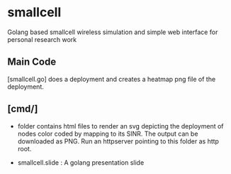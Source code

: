 # smallcell
Golang based smallcell wireless simulation and simple web interface for personal research work

## Main Code 
[smallcell.go] does a deployment and creates a heatmap png file of the deployment. 

## [cmd/] 
* folder contains html files to render an svg depicting the deployment of nodes color coded by mapping to its SINR. The output can be downloaded as PNG. Run an httpserver pointing to this folder as http root.  

* smallcell.slide : A golang presentation slide




